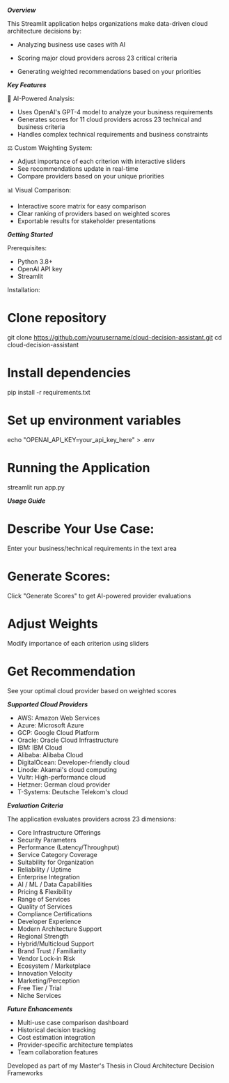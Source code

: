 ***Overview***

This Streamlit application helps organizations make data-driven cloud architecture decisions by:

- Analyzing business use cases with AI

- Scoring major cloud providers across 23 critical criteria

- Generating weighted recommendations based on your priorities


***Key Features***

🧠 AI-Powered Analysis:
- Uses OpenAI's GPT-4 model to analyze your business requirements
- Generates scores for 11 cloud providers across 23 technical and business criteria
- Handles complex technical requirements and business constraints

⚖️ Custom Weighting System:
- Adjust importance of each criterion with interactive sliders
- See recommendations update in real-time
- Compare providers based on your unique priorities

📊 Visual Comparison:
- Interactive score matrix for easy comparison
- Clear ranking of providers based on weighted scores
- Exportable results for stakeholder presentations

***Getting Started***

Prerequisites:
- Python 3.8+
- OpenAI API key
- Streamlit

Installation:
# Clone repository
git clone https://github.com/yourusername/cloud-decision-assistant.git
cd cloud-decision-assistant

# Install dependencies
pip install -r requirements.txt

# Set up environment variables
echo "OPENAI_API_KEY=your_api_key_here" > .env

# Running the Application
streamlit run app.py


***Usage Guide***

# Describe Your Use Case:
Enter your business/technical requirements in the text area

# Generate Scores:
Click "Generate Scores" to get AI-powered provider evaluations

# Adjust Weights
Modify importance of each criterion using sliders

#  Get Recommendation
See your optimal cloud provider based on weighted scores

***Supported Cloud Providers***

- AWS: Amazon Web Services
- Azure:	Microsoft Azure
- GCP:	Google Cloud Platform
- Oracle:	Oracle Cloud Infrastructure
- IBM:	IBM Cloud
- Alibaba:	Alibaba Cloud
- DigitalOcean:	Developer-friendly cloud
- Linode:	Akamai's cloud computing
- Vultr:	High-performance cloud
- Hetzner:	German cloud provider
- T-Systems:	Deutsche Telekom's cloud

***Evaluation Criteria***

The application evaluates providers across 23 dimensions:

- Core Infrastructure Offerings
- Security Parameters
- Performance (Latency/Throughput)
- Service Category Coverage
- Suitability for Organization
- Reliability / Uptime
- Enterprise Integration
- AI / ML / Data Capabilities
- Pricing & Flexibility
- Range of Services
- Quality of Services
- Compliance Certifications
- Developer Experience
- Modern Architecture Support
- Regional Strength
- Hybrid/Multicloud Support
- Brand Trust / Familiarity
- Vendor Lock-in Risk
- Ecosystem / Marketplace
- Innovation Velocity
- Marketing/Perception
- Free Tier / Trial
- Niche Services

***Future Enhancements***
- Multi-use case comparison dashboard
- Historical decision tracking
- Cost estimation integration
- Provider-specific architecture templates
- Team collaboration features


Developed as part of my Master's Thesis in Cloud Architecture Decision Frameworks
